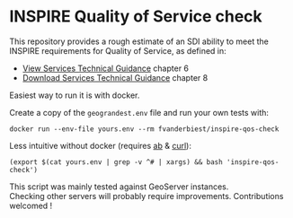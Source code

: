 # INSPIRE Quality of Service check

This repository provides a rough estimate of an SDI ability to meet the INSPIRE requirements for Quality of Service, as defined in: 
 * [View Services Technical Guidance](http://inspire.ec.europa.eu/documents/Network_Services/TechnicalGuidance_ViewServices_v3.11.pdf) chapter 6
 * [Download Services Technical Guidance](http://inspire.ec.europa.eu/documents/Network_Services/Technical_Guidance_Download_Services_v3.1.pdf) chapter 8


Easiest way to run it is with docker.

Create a copy of the `geograndest.env` file and run your own tests with:
```
docker run --env-file yours.env --rm fvanderbiest/inspire-qos-check
```

Less intuitive without docker (requires [ab](https://httpd.apache.org/docs/2.4/programs/ab.html) & [curl](https://curl.haxx.se/)):
```
(export $(cat yours.env | grep -v ^# | xargs) && bash 'inspire-qos-check')
```

This script was mainly tested against GeoServer instances.  
Checking other servers will probably require improvements. Contributions welcomed !
